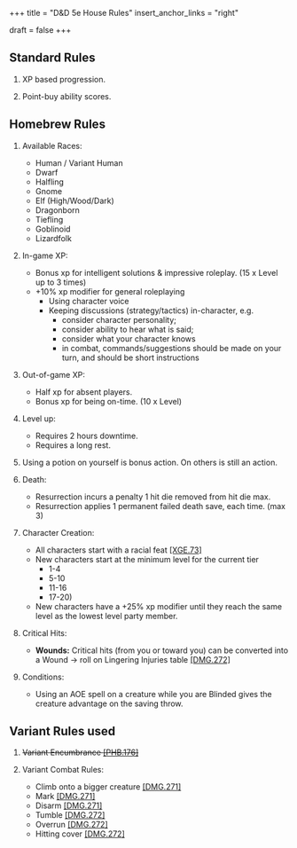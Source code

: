 +++
title = "D&D 5e House Rules"
insert_anchor_links = "right"

draft = false
+++

## Standard Rules

1. XP based progression.

2. Point-buy ability scores.

## Homebrew Rules

1. Available Races:
    - Human / Variant Human
    - Dwarf
    - Halfling
    - Gnome
    - Elf (High/Wood/Dark)
    - Dragonborn
    - Tiefling
    - Goblinoid
    - Lizardfolk

2. In-game XP: 
    - Bonus xp for intelligent solutions & impressive roleplay. (15 x Level up to 3 times)
    - +10% xp modifier for general roleplaying
      - Using character voice
      - Keeping discussions (strategy/tactics) in-character, e.g. 
        - consider character personality; 
        - consider ability to hear what is said; 
        - consider what your character knows
        - in combat, commands/suggestions should be made on your turn, and should be short instructions

3. Out-of-game XP:
    - Half xp for absent players.
    - Bonus xp for being on-time. (10 x Level)

4. Level up:
    - Requires 2 hours downtime.
    - Requires a long rest.

5. Using a potion on yourself is bonus action. On others is still an action.

6. Death:
    - Resurrection incurs a penalty 1 hit die removed from hit die max.
    - Resurrection applies 1 permanent failed death save, each time. (max 3)

7. Character Creation:
    - All characters start with a racial feat [[XGE.73]](https://5e.tools/tables.html#racial%20feats_xge)
    - New characters start at the minimum level for the current tier 
        - 1-4
        - 5-10
        - 11-16
        - 17-20)
    - New characters have a +25% xp modifier until they reach the same level as the lowest level party member.

8. Critical Hits:
    - **Wounds:** Critical hits (from you or toward you) can be converted into a Wound -> roll on Lingering Injuries table [[DMG.272]](https://5e.tools/tables.html#lingering%20injuries_dmg)

9. Conditions:
    - Using an AOE spell on a creature while you are Blinded gives the creature advantage on the saving throw.

## Variant Rules used

1. <s>Variant Encumbrance [[PHB.176]](https://5e.tools/variantrules.html#encumbrance_phb)</s>

2. Variant Combat Rules:
    - Climb onto a bigger creature [[DMG.271]](https://5e.tools/actions.html#climb%20onto%20a%20bigger%20creature_dmg)
    - Mark [[DMG.271]](https://5e.tools/actions.html#mark_dmg)
    - Disarm [[DMG.271]](https://5e.tools/actions.html#disarm_dmg)
    - Tumble [[DMG.272]](https://5e.tools/actions.html#tumble_dmg)
    - Overrun [[DMG.272]](https://5e.tools/actions.html#overrun_dmg)
    - Hitting cover [[DMG.272]](https://5e.tools/variantrules.html#hitting%20cover_dmg)
